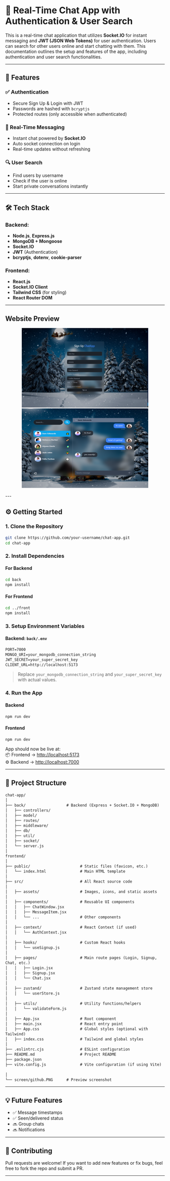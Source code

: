 # 💬 Real-Time Chat App with Authentication & User Search

This is a real-time chat application that utilizes **Socket.IO** for instant messaging and **JWT (JSON Web Tokens)** for user authentication. Users can search for other users online and start chatting with them. This documentation outlines the setup and features of the app, including authentication and user search functionalities.

---

## 🚀 Features

### ✅ Authentication
- Secure Sign Up & Login with JWT
- Passwords are hashed with `bcryptjs`
- Protected routes (only accessible when authenticated)

### 💬 Real-Time Messaging
- Instant chat powered by **Socket.IO**
- Auto socket connection on login
- Real-time updates without refreshing

### 🔍 User Search
- Find users by username
- Check if the user is online
- Start private conversations instantly

---

## 🛠️ Tech Stack

### Backend:
- **Node.js**, **Express.js**
- **MongoDB + Mongoose**
- **Socket.IO**
- **JWT** (Authentication)
- **bcryptjs**, **dotenv**, **cookie-parser**

### Frontend:
- **React.js**
- **Socket.IO Client**
- **Tailwind CSS** (for styling)
- **React Router DOM**

---

## Website Preview

<p align="center">
  <img src="./screenshot/github.PNG" alt="Screenshot 1" width="400" height="250" />
  <img src="./screenshot/github1.PNG" alt="Screenshot 2" width="400" height="250" />
</p>
---

## ⚙️ Getting Started

### 1. Clone the Repository

```bash
git clone https://github.com/your-username/chat-app.git
cd chat-app
```

### 2. Install Dependencies

#### For Backend
```bash
cd back
npm install
```

#### For Frontend
```bash
cd ../front
npm install
```

### 3. Setup Environment Variables

#### Backend: `back/.env`
```env
PORT=7000
MONGO_URI=your_mongodb_connection_string
JWT_SECRET=your_super_secret_key
CLIENT_URL=http://localhost:5173
```

> Replace `your_mongodb_connection_string` and `your_super_secret_key` with actual values.

### 4. Run the App

#### Backend
```bash
npm run dev
```

#### Frontend
```bash
npm run dev
```

App should now be live at:  
📦 Frontend → [http://localhost:5173](http://localhost:5173)  
⚙️ Backend → [http://localhost:7000](http://localhost:7000)

---

## 📁 Project Structure

```
chat-app/
│
├── back/                  # Backend (Express + Socket.IO + MongoDB)
│   ├── controllers/
│   ├── model/
│   ├── routes/
│   ├── middleware/
│   ├── db/
│   ├── util/
│   ├── socket/
│   └── server.js
│
frontend/
│
├── public/                      # Static files (favicon, etc.)
│   └── index.html               # Main HTML template
│
├── src/                         # All React source code
│
│   ├── assets/                  # Images, icons, and static assets
│
│   ├── components/              # Reusable UI components
│   │   ├── ChatWindow.jsx
│   │   ├── MessageItem.jsx
│   │   └── ...                  # Other components
│
│   ├── context/                 # React Context (if used)
│   │   └── AuthContext.jsx
│
│   ├── hooks/                   # Custom React hooks
│   │   └── useSignup.js
│
│   ├── pages/                   # Main route pages (Login, Signup, Chat, etc.)
│   │   ├── Login.jsx
│   │   ├── Signup.jsx
│   │   └── Chat.jsx
│
│   ├── zustand/                 # Zustand state management store
│   │   └── userStore.js
│
│   ├── utils/                   # Utility functions/helpers
│   │   └── validateForm.js
│
│   ├── App.jsx                  # Root component
│   ├── main.jsx                 # React entry point
│   ├── App.css                  # Global styles (optional with Tailwind)
│   ├── index.css                # Tailwind and global styles
│
├── .eslintrc.cjs                # ESLint configuration
├── README.md                    # Project README
├── package.json
├── vite.config.js               # Vite configuration (if using Vite)

│
└── screen/github.PNG      # Preview screenshot
```

---

## 💡 Future Features

- ✅ Message timestamps  
- ✅ Seen/delivered status  
- 🔜 Group chats  
- 🔜 Notifications  

---

## 🤝 Contributing

Pull requests are welcome! If you want to add new features or fix bugs, feel free to fork the repo and submit a PR.

---


